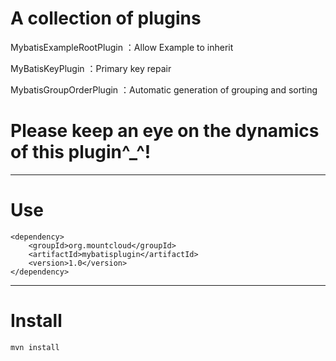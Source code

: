 # A collection of plugins
MybatisExampleRootPlugin ：Allow Example to inherit

MyBatisKeyPlugin ：Primary key repair

MybatisGroupOrderPlugin ：Automatic generation of grouping and sorting

# Please keep an eye on the dynamics of this plugin^_^!

<hr/>

# Use

	<dependency>
		<groupId>org.mountcloud</groupId>
		<artifactId>mybatisplugin</artifactId>
		<version>1.0</version>
	</dependency>
  
<hr/>

# Install
	mvn install
